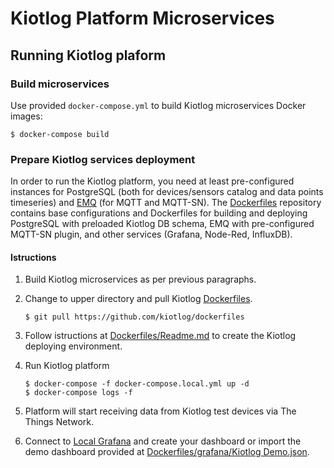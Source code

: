 # Kiotlog Platform Microservices

## Running Kiotlog plaform

### Build microservices

Use provided `docker-compose.yml` to build Kiotlog microservices Docker images:

    $ docker-compose build

### Prepare Kiotlog services deployment

In order to run the Kiotlog platform, you need at least pre-configured instances for PostgreSQL (both for devices/sensors catalog and data points timeseries) and [EMQ](http://emqtt.io/) (for MQTT and MQTT-SN). The [Dockerfiles](https://github.com/kiotlog/dockerfiles) repository contains base configurations and Dockerfiles for building and deploying PostgreSQL with preloaded Kiotlog DB schema, EMQ with pre-configured MQTT-SN plugin, and other services (Grafana, Node-Red, InfluxDB).

#### Istructions

1.  Build Kiotlog microservices as per previous paragraphs.
2.  Change to upper directory and pull Kiotlog [Dockerfiles](https://github.com/kiotlog/dockerfiles).

        $ git pull https://github.com/kiotlog/dockerfiles

3. Follow istructions at [Dockerfiles/Readme.md](https://github.com/kiotlog/dockerfiles) to create the Kiotlog deploying environment.

5.  Run Kiotlog platform

        $ docker-compose -f docker-compose.local.yml up -d
        $ docker-compose logs -f

6.  Platform will start receiving data from Kiotlog test devices via The Things Network.
7.  Connect to [Local Grafana](http://localhost:3000) and create your dashboard or import the demo dashboard provided at [Dockerfiles/grafana/Kiotlog Demo.json](https://raw.githubusercontent.com/kiotlog/dockerfiles/master/grafana/Kiotlog%20Demo.json).
